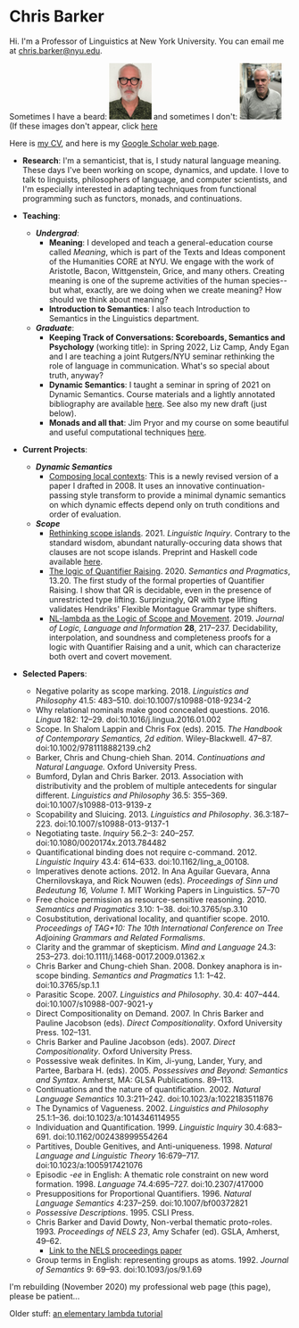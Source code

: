 # Chris Barker 

Hi.  I'm a Professor of Linguistics at New York University.  You can email me at <chris.barker@nyu.edu>.

Sometimes I have a beard: <img src="/docs/assets/images/cb.jpg" width=15%/>
and sometimes I don't: <img src="/docs/assets/images/barker4.jpg" width=15%/>
(If these images don't appear, click [here](https://github.com/cb125/cb125.github.io)

Here is [my CV](barker-cv.pdf), and here is my [Google Scholar web page](https://scholar.google.com/citations?user=LnwVXPIAAAAJ).

* **Research**: I'm a semanticist, that is, I study natural language meaning.  These days I've been working on scope, dynamics, and update.  I love to talk to linguists, philosophers of language, and computer scientists, and I'm especially interested in adapting techniques from functional programming such as functors, monads, and continuations.   

* **Teaching**: 
  * ***Undergrad***: 
    * **Meaning**: I developed and teach a general-education course called *Meaning*, which is part of the Texts and Ideas component of the Humanities CORE at NYU.  We engage with the work of Aristotle, Bacon, Wittgenstein, Grice, and many others.  Creating meaning is one of the supreme activities of the human species--but what, exactly, are we doing when we create meaning?  How should we think about meaning?  
    * **Introduction to Semantics**: I also teach Introduction to Semantics in the Linguistics department.
  * ***Graduate***:
    * **Keeping Track of Conversations: Scoreboards, Semantics and Psychology** (working title): in Spring 2022, Liz Camp, Andy Egan and I are teaching a joint Rutgers/NYU seminar rethinking the role of language in communication.  What's so special about truth, anyway?
    * **Dynamic Semantics**: I taught a seminar in spring of 2021 on Dynamic Semantics.  Course materials and a lightly annotated bibliography are available [here](https://github.com/cb125/Dynamics).  See also my new draft (just below).
    * **Monads and all that**: Jim Pryor and my course on some beautiful and useful computational techniques [here](http://www.jimpryor.net).

* **Current Projects**:
  * ***Dynamic Semantics***
    * [Composing local contexts](barker-composing-local-contexts.pdf): This is a newly revised version of a paper I drafted in 2008.  It uses an innovative continuation-passing style transform to provide a minimal dynamic semantics on which dynamic effects depend only on truth conditions and order of evaluation.
  * ***Scope***
    * [Rethinking scope islands](https://www.mitpressjournals.org/doi/abs/10.1162/ling_a_00419).  2021. *Linguistic Inquiry*.  Contrary to the standard wisdom, abundant naturally-occuring data shows that clauses are not scope islands.  Preprint and Haskell code available [here](https://github.com/cb125/scope-islands).
    * [The logic of Quantifier Raising](https://doi.org/10.3765/sp.13.20).  2020. *Semantics and Pragmatics*, 13.20.  The first study of the formal properties of Quantifier Raising.  I show that QR is decidable, even in the presence of unrestricted type lifting.  Surprizingly, QR with type lifting validates Hendriks' Flexible Montague Grammar type shifters.
    * [NL-lambda as the Logic of Scope and Movement](https://rdcu.be/cdsdC). 2019. *Journal of Logic, Language and Information* **28**, 217–237.  Decidability, interpolation, and soundness and completeness proofs for a logic with Quantifier Raising and a unit, which can characterize both overt and covert movement.

* **Selected Papers**:
  * Negative polarity as scope marking. 2018. *Linguistics and Philosophy* 41.5: 483–510. doi:10.1007/s10988-018-9234-2
  * Why relational nominals make good concealed questions. 2016. *Lingua* 182: 12–29. doi:10.1016/j.lingua.2016.01.002
  * Scope. In Shalom Lappin and Chris Fox (eds). 2015. *The Handbook of Contemporary Semantics, 2d edition*. Wiley-Blackwell. 47–87. doi:10.1002/9781118882139.ch2
  * Barker, Chris and Chung-chieh Shan. 2014. *Continuations and Natural Language.* Oxford University Press.
  * Bumford, Dylan and Chris Barker. 2013. Association with distributivity and the problem of multiple antecedents for singular different. *Linguistics and Philosophy* 36.5: 355–369. doi:10.1007/s10988-013-9139-z
  * Scopability and Sluicing. 2013. *Linguistics and Philosophy*. 36.3:187–223. doi:10.1007/s10988-013-9137-1
  * Negotiating taste. *Inquiry* 56.2–3: 240–257. doi:10.1080/0020174x.2013.784482
  * Quantificational binding does not require c-command. 2012. *Linguistic Inquiry* 43.4: 614–633. doi:10.1162/ling_a_00108.
  * Imperatives denote actions. 2012. In Ana Aguilar Guevara, Anna Chernilovskaya, and Rick Nouwen (eds). *Proceedings of Sinn und Bedeutung 16, Volume 1*. MIT Working Papers in Linguistics. 57–70
  * Free choice permission as resource-sensitive reasoning. 2010. *Semantics and Pragmatics* 3.10: 1–38. doi:10.3765/sp.3.10
  * Cosubstitution, derivational locality, and quantifier scope. 2010. *Proceedings of TAG+10: The 10th International Conference on Tree Adjoining Grammars and Related Formalisms*.
  * Clarity and the grammar of skepticism. *Mind and Language* 24.3: 253–273. doi:10.1111/j.1468-0017.2009.01362.x
  * Chris Barker and Chung-chieh Shan. 2008. Donkey anaphora is in-scope binding. *Semantics and Pragmatics* 1.1: 1–42. doi:10.3765/sp.1.1
  * Parasitic Scope. 2007. *Linguistics and Philosophy*. 30.4: 407–444. doi:10.1007/s10988-007-9021-y
  * Direct Compositionality on Demand. 2007. In Chris Barker and Pauline Jacobson (eds). *Direct Compositionality*. Oxford University Press. 102–131.
  * Chris Barker and Pauline Jacobson (eds). 2007. *Direct Compositionality*. Oxford University Press.
  * Possessive weak definites. In Kim, Ji-yung, Lander, Yury, and Partee, Barbara H. (eds). 2005. *Possessives and Beyond: Semantics and Syntax*. Amherst, MA: GLSA Publications. 89–113.
  * Continuations and the nature of quantification. 2002. *Natural Language Semantics* 10.3:211–242. doi:10.1023/a:1022183511876
  * The Dynamics of Vagueness. 2002. *Linguistics and Philosophy* 25.1:1–36. doi:10.1023/a:1014346114955
  * Individuation and Quantification. 1999. *Linguistic Inquiry* 30.4:683–691. doi:10.1162/002438999554264
  * Partitives, Double Genitives, and Anti-uniqueness. 1998. *Natural Language and Linguistic Theory* 16:679–717. doi:10.1023/a:1005917421076
  * Episodic *-ee* in English: A thematic role constraint on new word formation. 1998. *Language* 74.4:695–727. doi:10.2307/417000
  * Presuppositions for Proportional Quantifiers. 1996. *Natural Language Semantics* 4:237–259. doi:10.1007/bf00372821
  * *Possessive Descriptions*. 1995. CSLI Press.
  * Chris Barker and David Dowty, Non-verbal thematic proto-roles. 1993. *Proceedings of NELS 23*, Amy Schafer (ed). GSLA, Amherst, 49–62.
    * [Link to the NELS proceedings paper](https://scholarworks.umass.edu/nels/vol23/iss1/5) 
  * Group terms in English: representing groups as atoms. 1992. *Journal of Semantics* 9: 69–93. doi:10.1093/jos/9.1.69

I'm rebuilding (November 2020) my professional web page (this page), please be patient...

Older stuff: [an elementary lambda tutorial](lambda.html)
